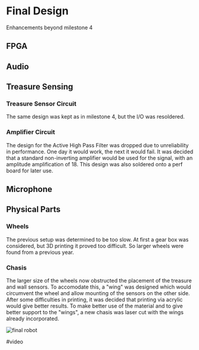 # Final Design
Enhancements beyond milestone 4  

## FPGA


## Audio


## Treasure Sensing
### Treasure Sensor Circuit
The same design was kept as in milestone 4, but the I/O was resoldered.
### Amplifier Circuit
The design for the Active High Pass Filter was dropped due to unreliability in performance. One day it would work, the next it would fail. It was decided that a standard non-inverting amplifier would be used for the signal, with an amplitude amplification of 18. This design was also soldered onto a perf board for later use.
## Microphone


## Physical Parts
### Wheels
The previous setup was determined to be too slow. At first a gear box was considered, but 3D printing it proved too difficult. So larger wheels were found from a previous year.
### Chasis
The larger size of the wheels now obstructed the placement of the treasure and wall sensors. To accomodate this, a "wing" was designed which would circumvent the wheel and allow mounting of the sensors on the other side. After some difficulties in printing, it was decided that printing via acrylic would give better results. To make better use of the material and to give better support to the "wings", a new chasis was laser cut with the wings already incorporated.


![final robot](./docs/image/final_robot.jpg)

#video
